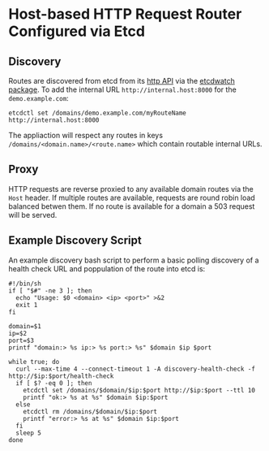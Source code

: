 Host-based HTTP Request Router Configured via Etcd
==================================================

Discovery
---------

Routes are discovered from etcd from its [http API](https://coreos.com/docs/distributed-configuration/etcd-api/) via the [etcdwatch package](https://github.com/robtuley/etcdwatch). To add the internal URL `http://internal.host:8000` for the `demo.example.com`:

    etcdctl set /domains/demo.example.com/myRouteName http://internal.host:8000

The appliaction will respect any routes in keys `/domains/<domain.name>/<route.name>` which contain routable internal URLs.

Proxy
-----

HTTP requests are reverse proxied to any available domain routes via the `Host` header. If multiple routes are available, requests are round robin load balanced betwen them. If no route is available for a domain a 503 request will be served.

Example Discovery Script
------------------------

An example discovery bash script to perform a basic polling discovery of a health check URL and poppulation of the route into etcd is:

    #!/bin/sh
    if [ "$#" -ne 3 ]; then
      echo "Usage: $0 <domain> <ip> <port>" >&2
      exit 1
    fi
    
    domain=$1
    ip=$2
    port=$3
    printf "domain:> %s ip:> %s port:> %s" $domain $ip $port
    
    while true; do
      curl --max-time 4 --connect-timeout 1 -A discovery-health-check -f http://$ip:$port/health-check
      if [ $? -eq 0 ]; then
        etcdctl set /domains/$domain/$ip:$port http://$ip:$port --ttl 10
	    printf "ok:> %s at %s" $domain $ip:$port
      else
        etcdctl rm /domains/$domain/$ip:$port
	    printf "error:> %s at %s" $domain $ip:$port
      fi
      sleep 5
    done 
